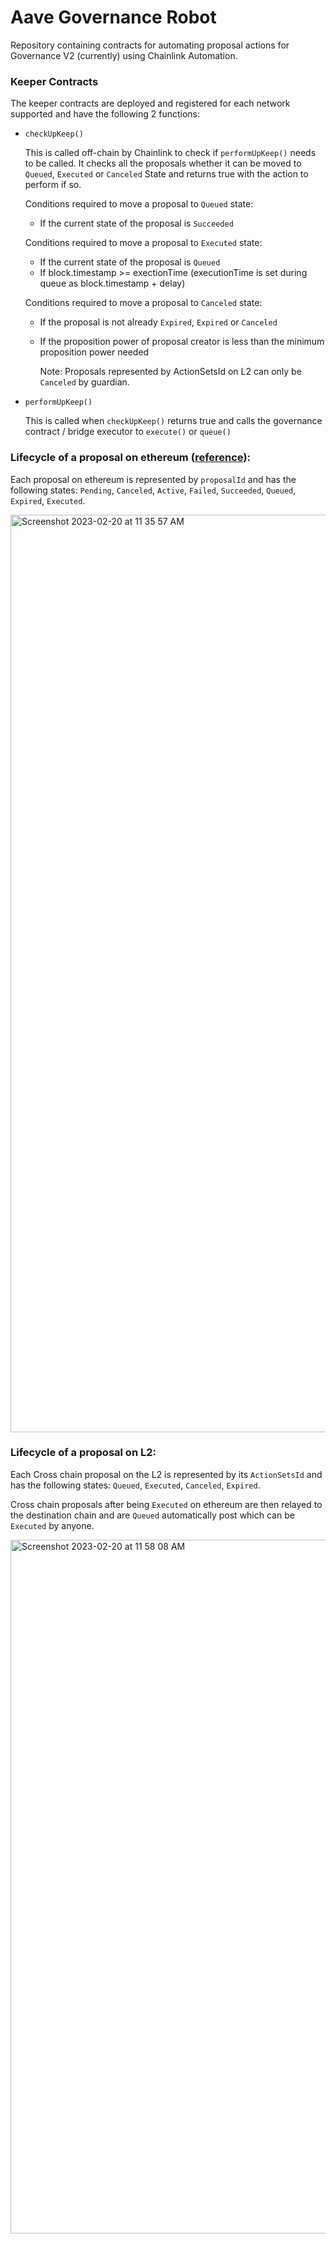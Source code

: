 # Aave Governance Robot

Repository containing contracts for automating proposal actions for Governance V2 (currently) using Chainlink Automation.

### Keeper Contracts

The keeper contracts are deployed and registered for each network supported and have the following 2 functions:

- `checkUpKeep()`

  This is called off-chain by Chainlink to check if `performUpKeep()` needs to be called.
  It checks all the proposals whether it can be moved to `Queued`, `Executed` or `Canceled` State and returns true with the action to perform if so.

  Conditions required to move a proposal to `Queued` state:

  - If the current state of the proposal is `Succeeded`

  Conditions required to move a proposal to `Executed` state:

  - If the current state of the proposal is `Queued`
  - If block.timestamp >= exectionTime (executionTime is set during queue as block.timestamp + delay)

  Conditions required to move a proposal to `Canceled` state:

  - If the proposal is not already `Expired`, `Expired` or `Canceled`
  - If the proposition power of proposal creator is less than the minimum proposition power needed

    Note: Proposals represented by ActionSetsId on L2 can only be `Canceled` by guardian.

- `performUpKeep()`

  This is called when `checkUpKeep()` returns true and calls the governance contract / bridge executor to `execute()` or `queue()`

### Lifecycle of a proposal on ethereum ([reference](https://docs.aave.com/developers/guides/governance-guide/)):

Each proposal on ethereum is represented by `proposalId` and has the following states: `Pending`, `Canceled`, `Active`, `Failed`, `Succeeded`, `Queued`, `Expired`, `Executed`.

<img width="1468" alt="Screenshot 2023-02-20 at 11 35 57 AM" src="https://user-images.githubusercontent.com/22850280/220023358-26dcafca-1ced-4cfb-9423-481a0a52cd50.png">

### Lifecycle of a proposal on L2:

Each Cross chain proposal on the L2 is represented by its `ActionSetsId` and has the following states: `Queued`, `Executed`, `Canceled`, `Expired`.

Cross chain proposals after being `Executed` on ethereum are then relayed to the destination chain and are `Queued` automatically post which can be `Executed` by anyone.

<img width="1110" alt="Screenshot 2023-02-20 at 11 58 08 AM" src="https://user-images.githubusercontent.com/22850280/220028962-f0050e33-8731-48aa-b65c-0ff92cb60e7c.png">
